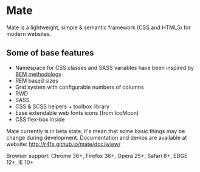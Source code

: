 # Mate

Mate is a lightweight, simple & semantic framework (CSS and HTML5) for modern websites.

## Some of base features

* Namespace for CSS classes and SASS variables have been inspired by [BEM methodology](http://www.smashingmagazine.com/2012/04/16/a-new-front-end-methodology-bem/)
* REM based sizes
* Grid system with configurable numbers of columns
* RWD
* SASS
* CSS & SCSS helpers + toolbox library
* Ease extendable web fonts icons (from IcoMoon)
* CSS flex-box inside

Mate currently is in beta state, it's mean that some basic things may be change during development.
Documentation and demos are available at website: http://r4fx.github.io/mate/doc/www/

Browser support: Chrome 36+, Firefox 36+, Opera 25+, Safari 8+, EDGE 12+, IE 10+
